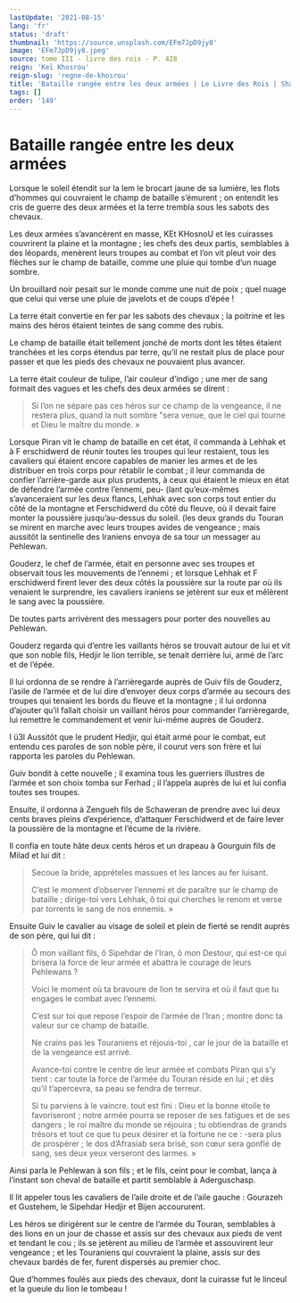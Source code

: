```yaml
---
lastUpdate: '2021-08-15'
lang: 'fr'
status: 'draft'
thumbnail: 'https://source.unsplash.com/EFm7JpD9jy8'
image: 'EFm7JpD9jy8.jpeg'
source: tome III - livre des rois - P. 428
reign: 'Keï Khosrou'
reign-slug: 'regne-de-khosrou'
title: 'Bataille rangée entre les deux armées | Le Livre des Rois | Shâhnâmeh'
tags: []
order: '149'
---
```


<!-- LTeX: language=fr -->

# Bataille rangée entre les deux armées

Lorsque le soleil étendit sur la lem le brocart jaune de sa lumière, les flots d’hommes qui couvraient le champ de bataille s’émurent ; on entendit les cris de guerre des deux armées et la terre trembla sous les sabots des chevaux.

Les deux armées s’avancèrent en masse, KEt KHosnoU et les cuirasses couvrirent la plaine et la montagne ; les chefs des deux partis, semblables à des léopards, menèrent leurs troupes au combat et l’on vit pleut voir des flèches sur le champ de bataille, comme une pluie qui tombe d’un nuage sombre.

Un brouillard noir pesait sur le monde comme une nuit de poix ; quel nuage que celui qui verse une pluie de javelots et de coups d’épée !

La terre était convertie en fer par les sabots des chevaux ; la poitrine et les mains des héros étaient teintes de sang comme des rubis.

Le champ de bataille était tellement jonché de morts dont les têtes étaient tranchées et les corps étendus par terre, qu’il ne restait plus de place pour passer et que les pieds des chevaux ne pouvaient plus avancer.

La terre était couleur de tulipe, l’air couleur d’indigo ; une mer de sang formait des vagues et les chefs des deux armées se dirent :

> Si l’on ne sépare pas ces héros sur ce champ de la vengeance, il ne restera plus, quand la nuit sombre
"sera venue, que le ciel qui tourne et Dieu le maître du monde. »

Lorsque Piran vit le champ de bataille en cet état, il commanda à Lehhak et à F erschidwerd de réunir toutes les troupes qui leur restaient, tous les cavaliers qui étaient encore capables de manier les armes et de les distribuer en trois corps pour rétablir le combat ; il leur commanda de confier l’arrière-garde aux plus prudents, à ceux qui étaient le mieux en état de défendre l’armée contre l’ennemi, peu-
(lant qu’eux-mêmes s’avanceraient sur les deux flancs, Lehhak avec son corps tout entier du côté de la montagne et Ferschidwerd du côté du fleuve, où il devait faire monter la poussière jusqu’au-dessus du soleil.
(les deux grands du Touran se mirent en marche avec leurs troupes avides de vengeance ; mais aussitôt la sentinelle des Iraniens envoya de sa tour un messager au Pehlewan.

Gouderz, le chef de l’armée, était en personne avec ses troupes et observait tous les mouvements de l’ennemi ; et lorsque Lehhak et F erschidwerd firent lever des deux côtés la poussière sur la route par où ils venaient le surprendre, les cavaliers iraniens se jetèrent sur eux et mêlèrent le sang avec la poussière.

De toutes parts arrivèrent des messagers pour porter des nouvelles au Pehlewan.

Gouderz regarda qui d’entre les vaillants héros se trouvait autour de lui et vit que son noble fils, Hedjir le lion terrible, se tenait derrière lui, armé de l’arc et de l’épée.

Il lui ordonna de se rendre à l’arrièregarde auprès de Guiv fils de Gouderz, l’asile de l’armée et de lui dire d’envoyer deux corps d’armée au secours des troupes qui tenaient les bords du fleuve et la montagne ; il lui ordonna d’ajouter qu’il fallait choisir un vaillant héros pour commander l’arrièregarde, lui remettre le commandement et venir lui-même auprès de Gouderz.

I ü3l Aussitôt que le prudent Hedjir, qui était armé pour le combat, eut entendu ces paroles de son noble père, il courut vers son frère et lui rapporta les paroles du Pehlewan.

Guiv bondit à cette nouvelle ; il examina tous les guerriers illustres de l’armée et son choix tomba sur Ferhad ; il l’appela auprès de lui et lui confia toutes ses troupes.

Ensuite, il ordonna à Zengueh fils de Schaweran de prendre avec lui deux cents braves pleins d’expérience, d’attaquer Ferschidwerd et de faire lever la poussière de la montagne et l’écume de la rivière.

Il confia en toute hâte deux cents héros et un drapeau à Gourguin fils de Milad et lui dit :

> Secoue la bride, apprételes massues et les lances au fer luisant.
>
> C’est le moment d’observer l’ennemi et de paraître sur le champ de bataille ; dirige-toi vers Lehhak, ô toi qui cherches le renom et verse par torrents le sang de nos ennemis. »

Ensuite Guiv le cavalier au visage de soleil et plein de fierté se rendit auprès de son père, qui lui dit :

> Ô mon vaillant fils, ô Sipehdar de l’Iran, ô mon Destour, qui est-ce qui brisera la force de leur armée et abattra le courage de leurs Pehlewans ?
>
> Voici le moment où ta bravoure de lion te servira et où il faut que tu engages le combat avec l’ennemi.
>
> C’est sur toi que repose l’espoir de l’armée de l’Iran ; montre donc ta valeur sur ce champ de bataille.
>
> Ne crains pas les Touraniens et réjouis-toi ,
> car le jour de la bataille et de la vengeance est arrivé.
>
> Avance-toi contre le centre de leur armée et combats Piran qui s’y tient : car toute la force de l’armée du Touran réside en lui ; et dès qu’il t’apercevra, sa peau se fendra de terreur.
>
> Si tu parviens à le vaincre. tout est fini : Dieu et la bonne étoile te favoriseront ; notre armée pourra se reposer de ses fatigues et de ses dangers ; le roi maître du monde se réjouira ; tu obtiendras de grands trésors et tout ce que tu peux désirer et la fortune ne ce : -sera plus de prospérer ; le dos d’Afrasiab sera brisé, son cœur sera gonflé de sang, ses deux yeux verseront des larmes. »

Ainsi parla le Pehlewan à son fils ; et le fils, ceint pour le combat, lança à l’instant son cheval de bataille et partit semblable à Aderguschasp.

Il lit appeler tous les cavaliers de l’aile droite et de l’aile gauche : Gourazeh et Gustehem, le Sipehdar Hedjir et Bijen accoururent.

Les héros se dirigèrent sur le centre de l’armée du Touran, semblables à des lions en un jour de chasse et assis sur des chevaux aux pieds de vent et tendant le cou ; ils se jetèrent au milieu de l’armée et assouvirent leur vengeance ; et les Touraniens qui couvraient la plaine, assis sur des chevaux bardés de fer, furent dispersés au premier choc.

Que d’hommes foulés aux pieds des chevaux, dont la cuirasse fut le linceul et la gueule du lion le tombeau !
